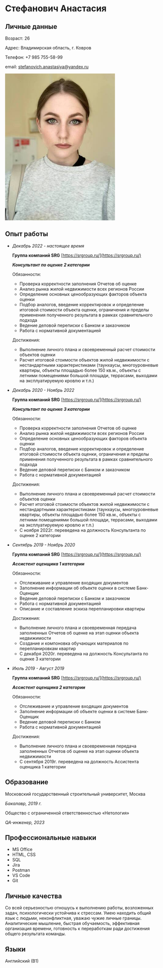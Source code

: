 #  Стефанович Анастасия

## Личные данные

Возраст: 26

Адрес: Владимирская область, г. Ковров

Телефон: +7 985 755-58-99

email: [stefanovich.anastasiya@yandex.ru](mailto:stefanovich.anastasiya@yandex.ru)

![photo](img/photo1.jpg)

## Опыт работы
      
- *Декабрь 2022 - настоящее время*

    **Группа компаний SRG** [https://srgroup.ru/](https://srgroup.ru/)

    ***Консультант по оценке 2 категории***

    Обязанности:
    - Проверка корректности заполнения Отчетов об оценке
    - Анализ рынка жилой недвижимости всех регионов России
    - Определение основных ценообразующих факторов объекта оценки
    - Подбор аналогов, введение корректировок и определение итоговой стоимости объекта оценки, ограничения и пределы применения полученного результата в рамках сравнительного подхода
    - Ведение деловой переписки с Банком и заказчиком
    - Работа с нормативной документацией
    
    Достижения:
    - Выполнение личного плана и своевременный расчет стоимости объектов оценки
    - Расчет итоговой стоимости объектов жилой недвижимости с нестандартными характеристиками (таунхаусы, многоуровневые квартиры, объекты площадью более 150 кв.м., объекты с летними помещениями большой площади, террасами, выходами на эксплуатируемую кровлю и т.п.)

- *Декабрь 2020 - Ноябрь 2022*

    **Группа компаний SRG** [https://srgroup.ru/](https://srgroup.ru/)

    ***Консультант по оценке 3 категории***

    Обязанности:
    - Проверка корректности заполнения Отчетов об оценке
    - Анализ рынка жилой недвижимости всех регионов России
    - Определение основных ценообразующих факторов объекта оценки
    - Подбор аналогов, введение корректировок и определение итоговой стоимости объекта оценки, ограничения и пределы применения полученного результата в рамках сравнительного подхода
    - Ведение деловой переписки с Банком и заказчиком
    - Работа с нормативной документацией
    
    Достижения:
    - Выполнение личного плана и своевременный расчет стоимости объектов оценки
    - Расчет итоговой стоимости объектов жилой недвижимости с нестандартными характеристиками (таунхаусы, многоуровневые квартиры, объекты площадью более 150 кв.м., объекты с летними помещениями большой площади, террасами, выходами на эксплуатируемую кровлю и т.п.)
    - С ноября 2022г. переведена на должность Консультанта по оценке 2 категории

- *Сентябрь 2019 - Ноябрь 2020*

    **Группа компаний SRG** [https://srgroup.ru/](https://srgroup.ru/)

    ***Ассистент оценщика 1 категории***

    Обязанности:
    - Отслеживание и управление входящих документов
    - Заполнение информации об объекте оценки в системе Банк-Оценщик
    - Ведение деловой переписки с Банком и заказчиком
    - Работа с нормативной документацией
    - Описание и составление эскиза перепланировки квартиры
  
    Достижения:
    - Выполнение личного плана и своевременная передача заполненных Отчетов об оценке на этап оценки объекта недвижимости
    - Создание и компоновка обучающих материалов по перепланировкам квартир
    - С декабря 2020г. переведена на должность Консультанта по оценке 3 категории

- *Июль 2019 - Август 2019*

    **Группа компаний SRG** [https://srgroup.ru/](https://srgroup.ru/)

    ***Ассистент оценщика 2 категории***

    Обязанности:
    - Отслеживание и управление входящих документов
    - Заполнение информации об объекте оценки в системе Банк-Оценщик
    - Ведение деловой переписки с Банком
    - Работа с нормативной документацией
    
    Достижения:
    - Выполнение личного плана и своевременная передача заполненных Отчетов об оценке на этап оценки объекта недвижимости
    - С сентября 2019г. переведена на должность Ассистента оценщика 1 категории


## Образование

Московский государственный строительный университет, Москва

*Бакалавр, 2019 г.*

Общество с ограниченной ответственностью «Нетология»

*QA-инженер, 2023*

## Профессиональные навыки

- MS Office
- HTML, CSS
- SQL
- Jira
- Postman
- VS Code
- Git

## Личные качества

Со всей серьезностью отношусь к выполнению работы,  возложенных задач, психологически устойчива к стрессам. Умею находить общий язык с людьми, неконфликтная, уважаю чужие личные границы. Аналитические мышление, быстрая обучаемость, эффективная организация времени, готовность к переработкам ради достижения общего результата команды.

## Языки

Английский (В1)